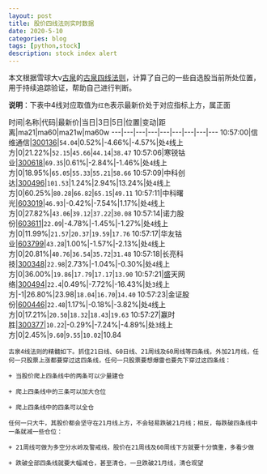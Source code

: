```yaml
---
layout: post
title: 股价四线法则实时数据
date: 2020-5-10
categories: blog
tags: [python,stock]
description: stock index alert
---
```



本文根据雪球大v[古泉](https://xueqiu.com/u/7148646888)的[古泉四线法则](https://xueqiu.com/7148646888/130498192)，计算了自己的一些自选股当前所处位置，用于持续追踪验证，帮助自己进行判断。

**说明**：下表中4线对应取值为`红色`表示最新价处于对应指标上方，属正面

时间|名称|代码|最新价|当日|3日|5日|位置|变动|距离|ma21|ma60|ma21w|ma60w
---|---|---|---|---|---|---|---|---
10:57:00|信维通信|[300136](https://xueqiu.com/S/SZ300136)|`54.04`|0.52%|-4.66%|-4.57%|处`4`线上方|0|21.22%|`52.15`|`45.66`|`44.14`|`38.47`
10:57:06|寒锐钴业|[300618](https://xueqiu.com/S/SZ300618)|`69.35`|0.61%|-2.84%|-1.46%|处`4`线上方|0|18.95%|`65.05`|`55.33`|`55.21`|`58.66`
10:57:09|中科创达|[300496](https://xueqiu.com/S/SZ300496)|`101.53`|1.24%|2.94%|13.24%|处`4`线上方|0|60.25%|`80.28`|`66.82`|`65.15`|`49.11`
10:57:11|中科曙光|[603019](https://xueqiu.com/S/SH603019)|`46.93`|-0.42%|-7.54%|1.17%|处`4`线上方|0|27.82%|`43.06`|`39.12`|`37.22`|`30.08`
10:57:14|诺力股份|[603611](https://xueqiu.com/S/SH603611)|`22.09`|-4.78%|-1.45%|-1.27%|处`4`线上方|0|11.99%|`21.57`|`20.37`|`19.59`|`17.76`
10:57:17|华友钴业|[603799](https://xueqiu.com/S/SH603799)|`43.28`|1.00%|-1.57%|-2.13%|处`4`线上方|0|20.81%|`40.76`|`36.54`|`35.72`|`31.48`
10:57:18|长亮科技|[300348](https://xueqiu.com/S/SZ300348)|`22.98`|2.73%|-1.04%|-0.30%|处`4`线上方|0|36.00%|`19.86`|`17.79`|`17.17`|`13.90`
10:57:21|盛天网络|[300494](https://xueqiu.com/S/SZ300494)|`22.4`|0.49%|-7.72%|-16.43%|处`3`线上方|-1|26.80%|23.98|`18.04`|`16.70`|`14.40`
10:57:23|金证股份|[600446](https://xueqiu.com/S/SH600446)|`22.48`|1.17%|-0.18%|-3.82%|处`4`线上方|0|17.21%|`20.50`|`18.32`|`18.43`|`19.63`
10:57:27|赢时胜|[300377](https://xueqiu.com/S/SZ300377)|`10.22`|-0.29%|-7.24%|-4.89%|处`3`线上方|0|2.45%|`9.60`|`9.55`|`10.02`|10.84

```
古泉4线法则的精髓如下。抓住21日线、60日线、21周线及60周线等四条线，外加21月线，任何一只股票上涨都要穿过这四条线，任何一只股票要想爆雷也要先下穿过这四条线：

+ 当股价爬上四条线中的两条可以少量建仓

+ 爬上四条线中的三条可以加大仓位

+ 爬上四条线中的四条可以全仓

任何一只大牛，其股价都会坚守在21月线上方，不会轻易跌破21月线；相反，每跌破四条线中一条就减一些仓位：

+ 21周线可做为多空分水岭及警戒线，股价在21周线及60周线下方就要十分慎重，多看少做

+ 跌破全部四条线就要大幅减仓，甚至清仓，一旦跌破21月线，清仓观望
```